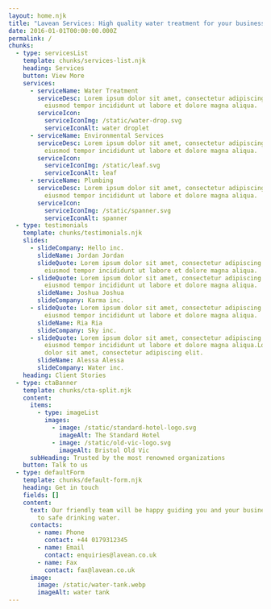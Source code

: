 ```yaml
---
layout: home.njk
title: "Lavean Services: High quality water treatment for your business."
date: 2016-01-01T00:00:00.000Z
permalink: /
chunks:
  - type: servicesList
    template: chunks/services-list.njk
    heading: Services
    button: View More
    services:
      - serviceName: Water Treatment
        serviceDesc: Lorem ipsum dolor sit amet, consectetur adipiscing elit, sed do
          eiusmod tempor incididunt ut labore et dolore magna aliqua.
        serviceIcon:
          serviceIconImg: /static/water-drop.svg
          serviceIconAlt: water droplet
      - serviceName: Environmental Services
        serviceDesc: Lorem ipsum dolor sit amet, consectetur adipiscing elit, sed do
          eiusmod tempor incididunt ut labore et dolore magna aliqua.
        serviceIcon:
          serviceIconImg: /static/leaf.svg
          serviceIconAlt: leaf
      - serviceName: Plumbing
        serviceDesc: Lorem ipsum dolor sit amet, consectetur adipiscing elit, sed do
          eiusmod tempor incididunt ut labore et dolore magna aliqua.
        serviceIcon:
          serviceIconImg: /static/spanner.svg
          serviceIconAlt: spanner
  - type: testimonials
    template: chunks/testimonials.njk
    slides:
      - slideCompany: Hello inc.
        slideName: Jordan Jordan
        slideQuote: Lorem ipsum dolor sit amet, consectetur adipiscing elit, sed do
          eiusmod tempor incididunt ut labore et dolore magna aliqua.
      - slideQuote: Lorem ipsum dolor sit amet, consectetur adipiscing elit, sed do
          eiusmod tempor incididunt ut labore et dolore magna aliqua.
        slideName: Joshua Joshua
        slideCompany: Karma inc.
      - slideQuote: Lorem ipsum dolor sit amet, consectetur adipiscing elit, sed do
          eiusmod tempor incididunt ut labore et dolore magna aliqua.
        slideName: Ria Ria
        slideCompany: Sky inc.
      - slideQuote: Lorem ipsum dolor sit amet, consectetur adipiscing elit, sed do
          eiusmod tempor incididunt ut labore et dolore magna aliqua.Lorem ipsum
          dolor sit amet, consectetur adipiscing elit.
        slideName: Alessa Alessa
        slideCompany: Water inc.
    heading: Client Stories
  - type: ctaBanner
    template: chunks/cta-split.njk
    content:
      items:
        - type: imageList
          images:
            - image: /static/standard-hotel-logo.svg
              imageAlt: The Standard Hotel
            - image: /static/old-vic-logo.svg
              imageAlt: Bristol Old Vic
      subHeading: Trusted by the most renowned organizations
    button: Talk to us
  - type: defaultForm
    template: chunks/default-form.njk
    heading: Get in touch
    fields: []
    content:
      text: Our friendly team will be happy guiding you and your business on the way
        to safe drinking water.
      contacts:
        - name: Phone
          contact: +44 0179312345
        - name: Email
          contact: enquiries@lavean.co.uk
        - name: Fax
          contact: fax@lavean.co.uk
      image:
        image: /static/water-tank.webp
        imageAlt: water tank
---
```

